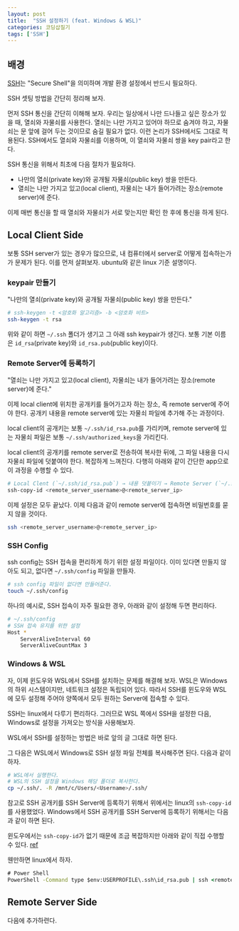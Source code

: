```yaml
---
layout: post
title:  "SSH 설정하기 (feat. Windows & WSL)"
categories: 코딩삽질기
tags: ['SSH']
---
```


## 배경

[SSH](https://en.wikipedia.org/wiki/Secure_Shell)는 "Secure Shell"을 의미하며 개발 환경 설정에서 반드시 필요하다.

SSH 셋팅 방법을 간단히 정리해 보자.

먼저 SSH 통신을 간단히 이해해 보자. 우리는 일상에서 나만 드나들고 싶은 장소가 있을 때, 열쇠와 자물쇠를 사용한다. 열쇠는 나만 가지고 있어야 하므로 숨겨야 하고, 자물쇠는 문 앞에 걸어 두는 것이므로 숨길 필요가 없다. 이런 논리가 SSH에서도 그대로 적용된다. SSH에서도 열쇠와 자물쇠를 이용하며, 이 열쇠와 자물쇠 쌍을 key pair라고 한다.  

SSH 통신을 위해서 최초에 다음 절차가 필요하다.

* 나만의 열쇠(private key)와 공개될 자물쇠(public key) 쌍을 만든다.
* 열쇠는 나만 가지고 있고(local client), 자물쇠는 내가 들어가려는 장소(remote server)에 준다.

이제 매번 통신을 할 때 열쇠와 자물쇠가 서로 맞는지만 확인 한 후에 통신을 하게 된다.

## Local Client Side

보통 SSH server가 있는 경우가 많으므로, 내 컴퓨터에서 server로 어떻게 접속하는가가 문제가 된다. 이를 먼저 살펴보자. ubuntu와 같은 linux 기준 설명이다.

### keypair 만들기

"나만의 열쇠(private key)와 공개될 자물쇠(public key) 쌍을 만든다."

```bash
# ssh-keygen -t <암호화 알고리즘> -b <암호화 비트>
ssh-keygen -t rsa
```

위와 같이 하면 `~/.ssh` 폴더가 생기고 그 아래 ssh keypair가 생긴다. 보통 기본 이름은 `id_rsa`(private key)와 `id_rsa.pub`(public key)이다.

### Remote Server에 등록하기

"열쇠는 나만 가지고 있고(local client), 자물쇠는 내가 들어가려는 장소(remote server)에 준다."

이제 local client에 위치한 공개키를 들어가고자 하는 장소, 즉 remote server에 주어야 한다. 공개키 내용을 remote server에 있는 자물쇠 파일에 추가해 주는 과정이다.

local client의 공개키는 보통 `~/.ssh/id_rsa.pub`를 가리키며, remote server에 있는 자물쇠 파일은 보통 `~/.ssh/authorized_keys`을 가리킨다.

local client의 공개키를 remote server로 전송하여 복사한 뒤에, 그 파일 내용을 다시 자물쇠 파일에 덧붙여야 한다. 복잡하게 느껴진다. 다행히 아래와 같이 간단한 app으로 이 과정을 수행할 수 있다.

```bash
# Local Clent (`~/.ssh/id_rsa.pub`) → 내용 덧붙이기 → Remote Server (`~/.ssh/authorized_keys`)
ssh-copy-id <remote_server_username>@<remote_server_ip>
```

이제 설정은 모두 끝났다. 이제 다음과 같이 remote server에 접속하면 비밀번호를 묻지 않을 것이다.

```bash
ssh <remote_server_username>@<remote_server_ip>
```

### SSH Config

ssh config는 SSH 접속을 편리하게 하기 위한 설정 파일이다. 이미 있다면 만들지 않아도 되고, 없다면 `~/.ssh/config` 파일을 만들자.

```bash
# ssh config 파일이 없다면 만들어준다.
touch ~/.ssh/config
```

하나의 예시로, SSH 접속이 자주 필요한 경우, 아래와 같이 설정해 두면 편리하다.

```bash
# ~/.ssh/config
# SSH 접속 유지를 위한 설정
Host *
    ServerAliveInterval 60
    ServerAliveCountMax 3
```

### Windows & WSL

자, 이제 윈도우와 WSL에서 SSH를 설치하는 문제를 해결해 보자. WSL은 Windows의 하위 시스템이지만, 네트워크 설정은 독립되어 있다. 따라서 SSH를 윈도우와 WSL에 모두 설정해 주어야 양쪽에서 모두 원하는 Server에 접속할 수 있다.

SSH는 linux에서 다루기 편리하다. 그러므로 WSL 쪽에서 SSH을 설정한 다음, Windows로 설정을 가져오는 방식을 사용해보자.

WSL에서 SSH를 설정하는 방법은 바로 앞의 글 그대로 하면 된다.

그 다음은 WSL에서 Windows로 SSH 설정 파일 전체를 복사해주면 된다. 다음과 같이 하자.

```bash
# WSL에서 실행한다. 
# WSL의 SSH 설정을 Windows 해당 폴더로 복사한다. 
cp ~/.ssh/. -R /mnt/c/Users/<Username>/.ssh/
```

<!--

SSH에는 접속에 참고하는 파일로 `.ssh/known_hosts`와 `.ssh/config` 파일 있다. 전자는 server가 신뢰할 수 있는 곳인지 기록해 두는 목록이고, 후자는 SSH 접속에 대한 설정이다. 이 파일들은 변경될 수 있으므로 복사가 아니라 링크를 통해 WSL과 Windows 양쪽에서 사용할 수 있도록 해두면 편리하다.

```bash
# WSL에서 실행한다. 
# Windows의 .ssh/known_hosts file을 WSL 해당 위치에 링크로 만든다.
ln -s /mnt/c/Users/<Username>/.ssh/known_hosts ~/.ssh/known_hosts
# Windows의 .ssh/config file을 WSL 해당 위치에 링크로 만든다.
ln -s /mnt/c/Users/<Username>/.ssh/config ~/.ssh/config
```

이렇게 하면 Windows에서도 WSL의 SSH 설정을 그대로 사용할 수 있다.

다만 이렇게 했을 때 `Bad owner or permissions on ~/.ssh/config`와 같은 에러가 발생할 수 있다. WSL에서 사용 권한이 옳게 설정되어 있어도 Windows 측 권한 설정이 우선되기 때문에 발생하는 오류이다. 이 경우에는 WSL 설정 파일을 수정해 주어야 한다. 해결 방법은 `/etc/wsl.conf` 파일을 수정하여 WSL에서 mount할 때 권한을 설정해 주는 것이다. 아래와 같이 `wsl.conf` 파일을 수정하자. 자세한 방법은 [이 글](https://superuser.com/questions/1663858/wsl-ubuntu-ssh-config-symlinked-to-c-users-user-ssh-config-permissions-error)을 참고하자.

```bash
# sudo nano /etc/wsl.conf
[automount]
options = "metadata,umask=22,fmask=11"
```

위와 같이 한 뒤에는 윈도우 쪽에서 wsl을 재시작해야 한다. 아래와 같이 하면 된다.

```bash
# PowerShell
wsl --shutdown
```

-->

참고로 SSH 공개키를 SSH Server에 등록하기 위해서 위에서는 linux의 `ssh-copy-id`를 사용했었다. Windows에서 SSH 공개키를 SSH Server에 등록하기 위해서는 다음과 같이 하면 된다.

윈도우에서는 `ssh-copy-id`가 없기 때문에 조금 복잡하지만 아래와 같이 직접 수행할 수 있다. [ref](https://rottk.tistory.com/entry/powerShell-ssh-copy-id-%EB%8C%80%EB%93%B1-%EB%AA%85%EB%A0%B9%EC%96%B4)

웬만하면 linux에서 하자.

```cmd
# Power Shell
PowerShell -Command type $env:USERPROFILE\.ssh\id_rsa.pub | ssh <remote_username>@<remote_server_ip> "cat >> .ssh/authorized_keys"
```

## Remote Server Side

다음에 추가하련다.
